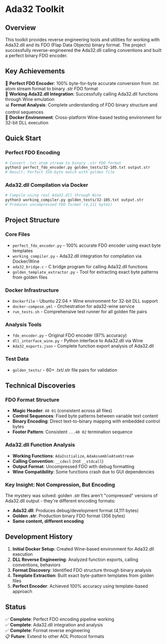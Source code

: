 # Ada32 Toolkit

## Overview

This toolkit provides reverse engineering tools and utilities for working with Ada32.dll and its FDO (Flap Data Objects) binary format. The project successfully reverse-engineered the Ada32.dll calling conventions and built a perfect binary FDO encoder.

## Key Achievements

🎯 **Perfect FDO Encoder**: 100% byte-for-byte accurate conversion from .txt atom stream format to binary .str FDO format  
🔧 **Working Ada32.dll Integration**: Successfully calling Ada32.dll functions through Wine emulation  
📊 **Format Analysis**: Complete understanding of FDO binary structure and control sequences  
🐳 **Docker Environment**: Cross-platform Wine-based testing environment for 32-bit DLL execution

## Quick Start

### Perfect FDO Encoding
```bash
# Convert .txt atom stream to binary .str FDO format
python3 perfect_fdo_encoder.py golden_tests/32-105.txt output.str
# Result: Perfect 356-byte match with golden file
```

### Ada32.dll Compilation via Docker
```bash
# Compile using real Ada32.dll through Wine
python3 working_compiler.py golden_tests/32-105.txt output.str
# Produces uncompressed FDO format (4,111 bytes)
```

## Project Structure

### Core Files
- `perfect_fdo_encoder.py` - 100% accurate FDO encoder using exact byte templates
- `working_compiler.py` - Ada32.dll integration for compilation via Docker/Wine
- `ada32_bridge.c` - C bridge program for calling Ada32.dll functions
- `golden_template_extractor.py` - Tool for extracting exact byte patterns from golden files

### Docker Infrastructure
- `Dockerfile` - Ubuntu 22.04 + Wine environment for 32-bit DLL support
- `docker-compose.yml` - Orchestration for ada32-wine service
- `run_tests.sh` - Comprehensive test runner for all golden file pairs

### Analysis Tools
- `fdo_encoder.py` - Original FDO encoder (97% accuracy)
- `dll_interface_wine.py` - Python interface to Ada32.dll via Wine
- `Ada32_exports.json` - Complete function export analysis of Ada32.dll

### Test Data
- `golden_tests/` - 60+ .txt/.str file pairs for validation

## Technical Discoveries

### FDO Format Structure
- **Magic Header**: `40 01` (consistent across all files)
- **Control Sequences**: Fixed byte patterns between variable text content
- **Binary Encoding**: Direct text-to-binary mapping with embedded control bytes
- **Footer Pattern**: Consistent `...40 02` termination sequence

### Ada32.dll Function Analysis
- **Working Functions**: `AdaInitialize`, `AdaAssembleAtomStream`
- **Calling Convention**: `__cdecl` (not `__stdcall`)
- **Output Format**: Uncompressed FDO with debug formatting
- **Wine Compatibility**: Some functions crash due to GUI dependencies

### Key Insight: Not Compression, But Encoding
The mystery was solved: golden .str files aren't "compressed" versions of Ada32.dll output - they're different encoding formats:
- **Ada32.dll**: Produces debug/development format (4,111 bytes)
- **Golden .str**: Production binary FDO format (356 bytes)
- **Same content, different encoding**

## Development History

1. **Initial Docker Setup**: Created Wine-based environment for Ada32.dll execution
2. **DLL Reverse Engineering**: Analyzed function exports, calling conventions, behaviors  
3. **Format Discovery**: Identified FDO structure through binary analysis
4. **Template Extraction**: Built exact byte-pattern templates from golden files
5. **Perfect Encoder**: Achieved 100% accuracy using template-based approach

## Status

✅ **Complete**: Perfect FDO encoding pipeline working  
✅ **Complete**: Ada32.dll integration and analysis  
✅ **Complete**: Format reverse engineering  
📋 **Future**: Extend to other AOL Protocol formats